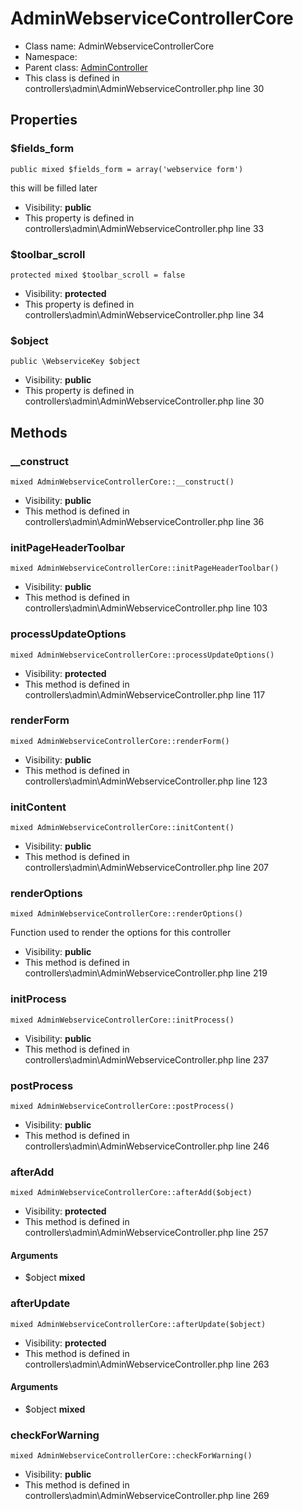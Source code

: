 AdminWebserviceControllerCore
===============






* Class name: AdminWebserviceControllerCore
* Namespace: 
* Parent class: [AdminController](AdminControllerCore)
* This class is defined in controllers\admin\AdminWebserviceController.php line 30





Properties
----------


### $fields_form

    public mixed $fields_form = array('webservice form')

this will be filled later



* Visibility: **public**
* This property is defined in controllers\admin\AdminWebserviceController.php line 33


### $toolbar_scroll

    protected mixed $toolbar_scroll = false





* Visibility: **protected**
* This property is defined in controllers\admin\AdminWebserviceController.php line 34


### $object

    public \WebserviceKey $object





* Visibility: **public**
* This property is defined in controllers\admin\AdminWebserviceController.php line 30


Methods
-------


### __construct

    mixed AdminWebserviceControllerCore::__construct()





* Visibility: **public**
* This method is defined in controllers\admin\AdminWebserviceController.php line 36




### initPageHeaderToolbar

    mixed AdminWebserviceControllerCore::initPageHeaderToolbar()





* Visibility: **public**
* This method is defined in controllers\admin\AdminWebserviceController.php line 103




### processUpdateOptions

    mixed AdminWebserviceControllerCore::processUpdateOptions()





* Visibility: **protected**
* This method is defined in controllers\admin\AdminWebserviceController.php line 117




### renderForm

    mixed AdminWebserviceControllerCore::renderForm()





* Visibility: **public**
* This method is defined in controllers\admin\AdminWebserviceController.php line 123




### initContent

    mixed AdminWebserviceControllerCore::initContent()





* Visibility: **public**
* This method is defined in controllers\admin\AdminWebserviceController.php line 207




### renderOptions

    mixed AdminWebserviceControllerCore::renderOptions()

Function used to render the options for this controller



* Visibility: **public**
* This method is defined in controllers\admin\AdminWebserviceController.php line 219




### initProcess

    mixed AdminWebserviceControllerCore::initProcess()





* Visibility: **public**
* This method is defined in controllers\admin\AdminWebserviceController.php line 237




### postProcess

    mixed AdminWebserviceControllerCore::postProcess()





* Visibility: **public**
* This method is defined in controllers\admin\AdminWebserviceController.php line 246




### afterAdd

    mixed AdminWebserviceControllerCore::afterAdd($object)





* Visibility: **protected**
* This method is defined in controllers\admin\AdminWebserviceController.php line 257


#### Arguments
* $object **mixed**



### afterUpdate

    mixed AdminWebserviceControllerCore::afterUpdate($object)





* Visibility: **protected**
* This method is defined in controllers\admin\AdminWebserviceController.php line 263


#### Arguments
* $object **mixed**



### checkForWarning

    mixed AdminWebserviceControllerCore::checkForWarning()





* Visibility: **public**
* This method is defined in controllers\admin\AdminWebserviceController.php line 269



